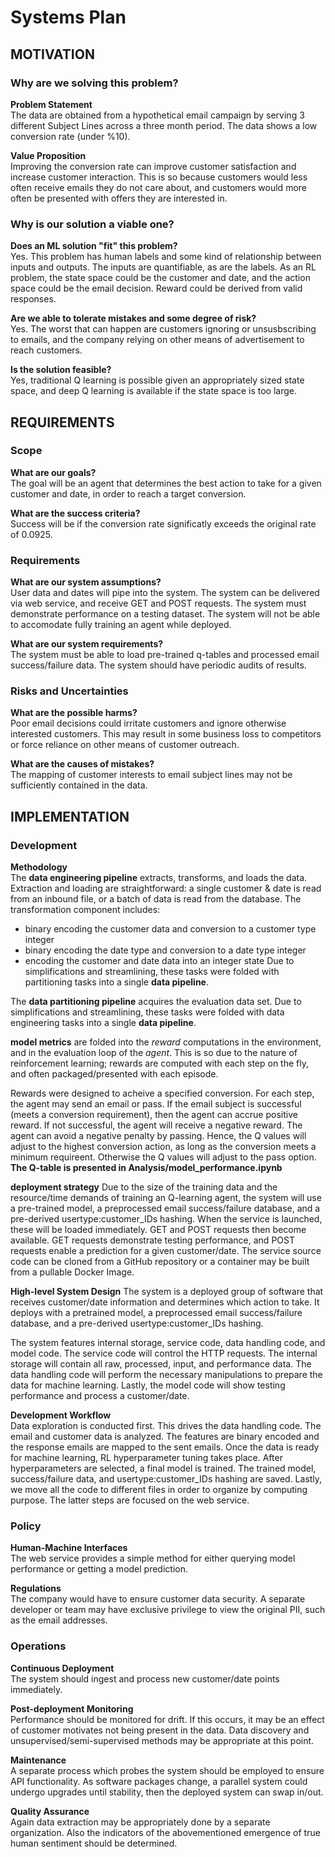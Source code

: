 # Systems Plan
## MOTIVATION
### Why are we solving this problem?
**Problem Statement**  
The data are obtained from a hypothetical email campaign by serving 3 different Subject Lines across a three month period.  The data shows a low conversion rate (under %10).

**Value Proposition**  
Improving the conversion rate can improve customer satisfaction and increase customer interaction.  This is so because customers would less often receive emails they do not care about, and customers would more often be presented with offers they are interested in.

### Why is our solution a viable one?
**Does an ML solution "fit" this problem?**  
Yes.  This problem has human labels and some kind of relationship between inputs and outputs.  The inputs are quantifiable, as are the labels.  As an RL problem, the state space could be the customer and date, and the action space could be the email decision.  Reward could be derived from valid responses.

**Are we able to tolerate mistakes and some degree of risk?**  
Yes.  The worst that can happen are customers ignoring or unsusbscribing to emails, and the company relying on other means of advertisement to reach customers.

**Is the solution feasible?**  
Yes, traditional Q learning is possible given an appropriately sized state space, and deep Q learning is available if the state space is too large.

## REQUIREMENTS
### Scope
**What are our goals?**  
The goal will be an agent that determines the best action to take for a given customer and date, in order to reach a target conversion.

**What are the success criteria?**  
Success will be if the conversion rate significatly exceeds the original rate of 0.0925.

### Requirements
**What are our system assumptions?**  
User data and dates will pipe into the system.  The system can be delivered via web service, and receive GET and POST requests.  The system must demonstrate performance on a testing dataset.  The system will not be able to accomodate fully training an agent while deployed.

**What are our system requirements?**  
The system must be able to load pre-trained q-tables and processed email success/failure data.  The system should have periodic audits of results.

### Risks and Uncertainties
**What are the possible harms?**  
Poor email decisions could irritate customers and ignore otherwise interested customers.  This may result in some business loss to competitors or force reliance on other means of customer outreach.

**What are the causes of mistakes?**  
The mapping of customer interests to email subject lines may not be sufficiently contained in the data.

## IMPLEMENTATION
### Development  
**Methodology**  
The **data engineering pipeline** extracts, transforms, and loads the data.  Extraction and loading are straightforward: a single customer & date is read from an inbound file, or a batch of data is read from the database.  The transformation component includes:
* binary encoding the customer data and conversion to a customer type integer
* binary encoding the date type and conversion to a date type integer
* encoding the customer and date data into an integer state
Due to simplifications and streamlining, these tasks were folded with partitioning tasks into a single **data pipeline**.

The **data partitioning pipeline** acquires the evaluation data set.  Due to simplifications and streamlining, these tasks were folded with data engineering tasks into a single **data pipeline**.

**model metrics** are folded into the *reward* computations in the environment, and in the evaluation loop of the *agent*.  This is so due to the nature of reinforcement learning; rewards are computed with each step on the fly, and often packaged/presented with each episode.

Rewards were designed to acheive a specified conversion.  For each step, the agent may send an email or pass.  If the email subject is successful (meets a conversion requirement), then the agent can accrue positive reward.  If not successful, the agent will receive a negative reward.  The agent can avoid a negative penalty by passing.  Hence, the Q values will adjust to the highest conversion action, as long as the conversion meets a minimum requireent.  Otherwise the Q values will adjust to the pass option.  **The Q-table is presented in Analysis/model_performance.ipynb**

**deployment strategy**
Due to the size of the training data and the resource/time demands of training an Q-learning agent, the system will use a pre-trained model, a preprocessed email success/failure database, and a pre-derived usertype:customer_IDs hashing.  When the service is launched, these will be loaded immediately.  GET and POST requests then become available.  GET requests demonstrate testing performance, and POST requests enable a prediction for a given customer/date.  The service source code can be cloned from a GitHub repository or a container may be built from a pullable Docker Image.  

**High-level System Design**
The system is a deployed group of software that receives customer/date information and determines which action to take.  It deploys with a pretrained model, a preprocessed email success/failure database, and a pre-derived usertype:customer_IDs hashing.

The system features internal storage, service code, data handling code, and model code.  The service code will control the HTTP requests.  The internal storage will contain all raw, processed, input, and performance data.  The data handling code will perform the necessary manipulations to prepare the data for machine learning.  Lastly, the model code will show testing performance and process a customer/date.  

**Development Workflow**  
Data exploration is conducted first.  This drives the data handling code.  The email and customer data is analyzed.  The features are binary encoded and the response emails are mapped to the sent emails.  Once the data is ready for machine learning, RL hyperparameter tuning takes place.  After hyperparameters are selected, a final model is trained.  The trained model, success/failure data, and usertype:customer_IDs hashing are saved.  Lastly, we move all the code to different files in order to organize by computing purpose.  The latter steps are focused on the web service.

### Policy
**Human-Machine Interfaces**  
The web service provides a simple method for either querying model performance or getting a model prediction.

**Regulations**  
The company would have to ensure customer data security.  A separate developer or team may have exclusive privilege to view the original PII, such as the email addresses.

### Operations  
**Continuous Deployment**  
The system should ingest and process new customer/date points immediately.   

**Post-deployment Monitoring**  
Performance should be monitored for drift.  If this occurs, it may be an effect of customer motivates not being present in the data.  Data discovery and unsupervised/semi-supervised methods may be appropriate at this point.

**Maintenance**  
A separate process which probes the system should be employed to ensure API functionality.  As software packages change, a parallel system could undergo upgrades until stability, then the deployed system can swap in/out.

**Quality Assurance**  
Again data extraction may be appropriately done by a separate organization.  Also the indicators of the abovementioned emergence of true human sentiment should be determined.
